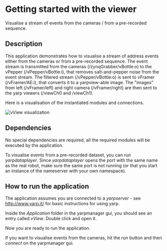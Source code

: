 # Getting started with the viewer

Visualise a stream of events from the cameras / from a pre-recorded sequence.

## Description

This application demonstrates how to visualise a stream of address events either from the cameras or from a pre-recorded sequence. 
The event stream is transmitted from the cameras (/zynqGrabber/vBottle:o) to the vPepper (/vPepper/vBottle:i), that removes salt-and-pepper noise from the event stream. The filtered stream (/vPepper/vBottle:o) is sent to vFramer (/vFramer/AE:i), that converts it to a yarpview-able image. The "images" from left (/vFramer/left) and right camera (/vFramer/right) are then sent to the yarp viewers (/viewCh0 and /viewCh1).

Here is a visualisation of the instantiated modules and connections.

![vView visualization](http://robotology.github.io/event-driven/doxygen/images/vView.png)

## Dependencies

No special dependencies are required, all the required modules will be executed by the application. 

To visualise events from a pre-recorded dataset, you can run *yarpdataplayer*.
Since *yarpdataplayer* opens the port with the same name as the real robot, make sure the same port is not running (or that you start an instance of the nameserver with your own namespace).

## How to run the application

The application assumes you are connected to a *yarpserver* - see http://www.yarp.it/ for basic instructions for using yarp.

Inside the *Application* folder in the yarpmanager gui, you should see an entry called *vView*. Double click and open it.

Now you are ready to run the application. 

If you want to visualise events from the cameras, hit the *run* button and then *connect* on the yarpmanager gui.
